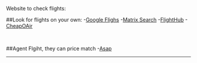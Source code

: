 Website to check flights:

##Look for flights on your own:
-[Google Flighs][google flights]
-[Matrix Search][matrix]
-[FlightHub][flighthub]
-[CheapOAir][cheapoair]

<br />

##Agent Flgiht, they can price match
-[Asap][asap]

---

[google flights]: https://www.google.com/flights
[matrix]: https://matrix.itasoftware.com/search
[flighthub]: https://www.flighthub.com
[cheapoair]: https://www.cheapoair.com
[asap]: https://www.asaptickets.com
